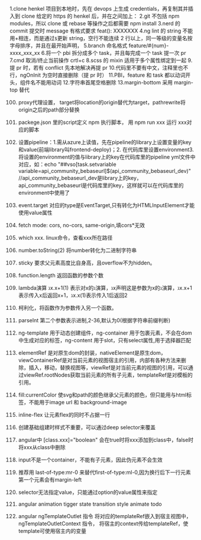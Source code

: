 1.clone henkel 项目到本地时，先在 devops 上生成 credentials，再复制其并插入到 clone 给定的 https 的 henkel 后，并在之间加上：
2.git 不包括 npm modules，所以 clone 或 rebase 等操作之后都需要 npm install
3.nerd 的 commit 提交时 message 有格式要求 feat(): XXXXXXX
4.ng lint 的 string 不能用+相连，而是通过`$`更新 string，空行不能连续 2 行以上，同一等级的变量名按字母排序，并且在最开始声明，
5.branch 命名格式 feature/#{num}-xxxx_xxx_xx 
6.将一个 pbi 拆分成多个 task，并且每完成一个 task 提一次 pr
7.cmd 取消/终止当前操作 crtl+c
8.scss 的 mixin 适用于多个属性绑定到一起 
9.提 pr 时，若有 conflict 先本地解决再提 pr 
10.代码里不要有中文，注释里也不行，ngOnInit 为空时直接删除（提 pr 时）
11.PBI，feature 和 task 都以动词开头，组件名不能用动词 
12.字符串首尾空格删除
13.margin-bottom 采用 margin-top 替代


100. proxy代理设置， target将location的origin替代为target，pathrewrite将origin之后的path部分替换
109. packege.json 里的script定义 npm 执行脚本， 用 npm run xxx 运行 xxx对应的脚本

110. 设置pipeline：1.需从azure上读值，先在pipeline的library上设置变量的key和value(前端library叫frontend-deploy)；2. 在代码库里设置environment3.将设置的environment的值与library上的key在代码库里的pipeline yml文件中对应，如：echo "##vso[task.setvariable variable=api_community_bebaseurl]$(api_community_bebaseurl_dev)" //api_community_bebaseurl_dev是library上的key，api_community_bebaseurl是代码库里的key，这样就可以在代码库里的environment中使用了
111. event.target 对应的type是EventTarget,只有转化为HTMLInputElement才能使用value属性
112. fetch mode: cors, no-cors, same-origin,填cors*无效
113. which xxx. linux命令，查看xxx所在路径
114. number.toString(2) 将number转化为二进制字符串
115. sticky 要求父元素高度比自身高，且overflow不为hidden。
116. function.length 返回函数的参数个数
117. lambda演算 ℷx.x+1(1) 表示对x的ℷ演算，ℷx声明这是参数为x的ℷ演算，ℷx.x+1表示传入x后返回x+1，ℷx.x(1)表示传入1后返回2
118. 柯利化，将函数作为参数传入另一个函数。
119. parseInt 第二个参数表示进制,2-36,默认为0(根据字符串前缀判断)
120. ng-template 用于动态创建组件，ng-container 用于包裹元素，不会在dom中生成对应的标签，ng-content 用于slot，只有select属性,用于选择器匹配
121. elementRef 是对原生dom的封装，nativeElement是原生dom，viewContainerRef是对当前元素的视图宿主的引用，内部有各种方法来删除，插入，移动，替换视图等，viewRef是对当前元素的视图的引用，可以通过viewRef.rootNodes获取当前元素的所有子元素，templateRef是对模板的引用。
122. fill:currentColor 使svg和path的颜色继承父元素的颜色，但只能用与html标签，不能用于image url 和 background-image
123. inline-flex 让元素flex的同时不占据一行
124. 创建基础组建时样式不重要，可以通过deep selector来覆盖
125. angular中 [class.xxx]="boolean" 会在true时将xxx添加到class中，false时将xxx从class中删除
126. input不是一个container，不能有子元素，因此伪元素不会生效
127. 推荐用 last-of-type:mr-0 来替代first-of-type:ml-0,因为换行后下一行元素第一个元素会有margin-left
128.  selector无法指定value，只能通过option的value属性来指定
129.  angular animation tigger state transition style animate todo
130.  angular ngTemplateOutlet 指令 将对应的templateRef嵌入到宿主视图中，ngTemplateOutletContext 指令， 将宿主的context传给templateRef，使template可使用宿主内的变量
